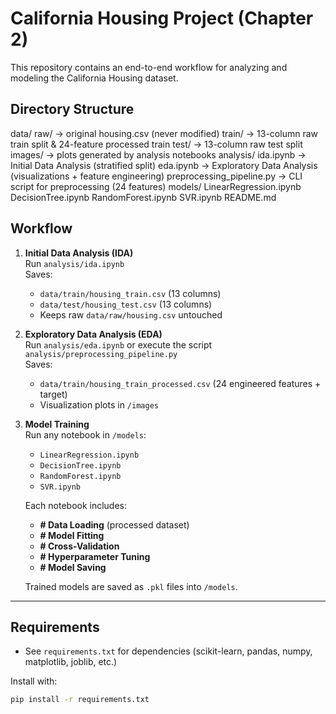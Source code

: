 # California Housing Project (Chapter 2)

This repository contains an end-to-end workflow for analyzing and modeling the California Housing dataset.

## Directory Structure

data/
    raw/ → original housing.csv (never modified)
    train/ → 13-column raw train split & 24-feature processed train
    test/ → 13-column raw test split
images/ → plots generated by analysis notebooks
analysis/
    ida.ipynb → Initial Data Analysis (stratified split)
    eda.ipynb → Exploratory Data Analysis (visualizations + feature engineering)
    preprocessing_pipeline.py → CLI script for preprocessing (24 features)
models/
    LinearRegression.ipynb
    DecisionTree.ipynb
    RandomForest.ipynb
    SVR.ipynb
README.md


## Workflow
1. **Initial Data Analysis (IDA)**  
   Run `analysis/ida.ipynb`  
   Saves:  
   - `data/train/housing_train.csv` (13 columns)  
   - `data/test/housing_test.csv` (13 columns)  
   - Keeps raw `data/raw/housing.csv` untouched  

2. **Exploratory Data Analysis (EDA)**  
   Run `analysis/eda.ipynb` or execute the script `analysis/preprocessing_pipeline.py`  
   Saves:  
   - `data/train/housing_train_processed.csv` (24 engineered features + target)  
   - Visualization plots in `/images`  

3. **Model Training**  
   Run any notebook in `/models`:  
   - `LinearRegression.ipynb`  
   - `DecisionTree.ipynb`  
   - `RandomForest.ipynb`  
   - `SVR.ipynb`  

   Each notebook includes:  
   - **# Data Loading** (processed dataset)  
   - **# Model Fitting**  
   - **# Cross-Validation**  
   - **# Hyperparameter Tuning**  
   - **# Model Saving**  

   Trained models are saved as `.pkl` files into `/models`.

---

## Requirements

- See `requirements.txt` for dependencies (scikit-learn, pandas, numpy, matplotlib, joblib, etc.)  

Install with:
```bash
pip install -r requirements.txt


